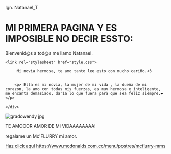 Ign. Natanael_T

# MI PRIMERA PAGINA Y ES IMPOSIBLE NO DECIR ESSTO:
Bienvenid@s a tod@s me llamo Natanael.
<html lang="es-ES">
<head>
    <meta charset="UTF-8">
    <meta name="viewport" content="width=device-width, initial-scale=1.0">

    <link rel="stylesheet" href="style.css">
</head>
<body>
    <div class="contenedor">
      
         Mi novia hermosa, te amo tanto lee esto con mucho cariño.<3
        
        
        <p> Ella es mi novia, la mujer de mi vida , la dueña de mi corazon, la amo con todas mis fuerzas, es muy hermosa e inteligente, me encanta demasiado, daría lo que fuera para que sea feliz siempre.❤️</p>
    
    </div>
</body>
</html>
            
![gradowendy jpg](https://github.com/user-attachments/assets/40d92b56-292c-41e6-a091-a18d9a33baab)


TE AMOOOR AMOR DE MI VIDAAAAAAAA! 

regalame un Mc'FLURRY mi amor.


<a href="#" class="boton-redirecction">Haz click aquí</a> https://www.mcdonalds.com.co/menu/postres/mcflurry-mms

